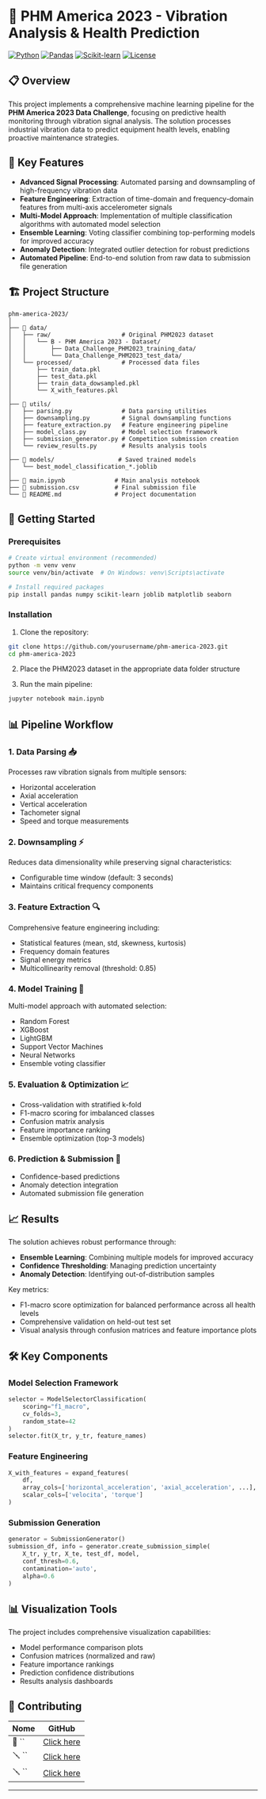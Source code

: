 # 🔧 PHM America 2023 - Vibration Analysis & Health Prediction

[![Python](https://img.shields.io/badge/Python-3.11+-blue.svg)](https://www.python.org/downloads/)
[![Pandas](https://img.shields.io/badge/Pandas-Latest-green.svg)](https://pandas.pydata.org/)
[![Scikit-learn](https://img.shields.io/badge/Scikit--learn-Latest-orange.svg)](https://scikit-learn.org/)
[![License](https://img.shields.io/badge/License-MIT-yellow.svg)](LICENSE)

## 📋 Overview

This project implements a comprehensive machine learning pipeline for the **PHM America 2023 Data Challenge**, focusing on predictive health monitoring through vibration signal analysis. The solution processes industrial vibration data to predict equipment health levels, enabling proactive maintenance strategies.

## 🎯 Key Features

- **Advanced Signal Processing**: Automated parsing and downsampling of high-frequency vibration data
- **Feature Engineering**: Extraction of time-domain and frequency-domain features from multi-axis accelerometer signals
- **Multi-Model Approach**: Implementation of multiple classification algorithms with automated model selection
- **Ensemble Learning**: Voting classifier combining top-performing models for improved accuracy
- **Anomaly Detection**: Integrated outlier detection for robust predictions
- **Automated Pipeline**: End-to-end solution from raw data to submission file generation

## 🏗️ Project Structure

```
phm-america-2023/
│
├── 📁 data/
│   ├── raw/                    # Original PHM2023 dataset
│   │   └── B - PHM America 2023 - Dataset/
│   │       ├── Data_Challenge_PHM2023_training_data/
│   │       └── Data_Challenge_PHM2023_test_data/
│   └── processed/              # Processed data files
│       ├── train_data.pkl
│       ├── test_data.pkl
│       ├── train_data_dowsampled.pkl
│       └── X_with_features.pkl
│
├── 📁 utils/
│   ├── parsing.py              # Data parsing utilities
│   ├── downsampling.py         # Signal downsampling functions
│   ├── feature_extraction.py   # Feature engineering pipeline
│   ├── model_class.py          # Model selection framework
│   ├── submission_generator.py # Competition submission creation
│   └── review_results.py       # Results analysis tools
│
├── 📁 models/                  # Saved trained models
│   └── best_model_classification_*.joblib
│
├── 📓 main.ipynb              # Main analysis notebook
├── 📄 submission.csv          # Final submission file
└── 📄 README.md               # Project documentation
```

## 🚀 Getting Started

### Prerequisites

```bash
# Create virtual environment (recommended)
python -m venv venv
source venv/bin/activate  # On Windows: venv\Scripts\activate

# Install required packages
pip install pandas numpy scikit-learn joblib matplotlib seaborn
```

### Installation

1. Clone the repository:
```bash
git clone https://github.com/yourusername/phm-america-2023.git
cd phm-america-2023
```

2. Place the PHM2023 dataset in the appropriate data folder structure

3. Run the main pipeline:
```bash
jupyter notebook main.ipynb
```

## 📊 Pipeline Workflow

### 1. **Data Parsing** 📥
Processes raw vibration signals from multiple sensors:
- Horizontal acceleration
- Axial acceleration  
- Vertical acceleration
- Tachometer signal
- Speed and torque measurements

### 2. **Downsampling** ⚡
Reduces data dimensionality while preserving signal characteristics:
- Configurable time window (default: 3 seconds)
- Maintains critical frequency components

### 3. **Feature Extraction** 🔍
Comprehensive feature engineering including:
- Statistical features (mean, std, skewness, kurtosis)
- Frequency domain features
- Signal energy metrics
- Multicollinearity removal (threshold: 0.85)

### 4. **Model Training** 🤖
Multi-model approach with automated selection:
- Random Forest
- XGBoost
- LightGBM
- Support Vector Machines
- Neural Networks
- Ensemble voting classifier

### 5. **Evaluation & Optimization** 📈
- Cross-validation with stratified k-fold
- F1-macro scoring for imbalanced classes
- Confusion matrix analysis
- Feature importance ranking
- Ensemble optimization (top-3 models)

### 6. **Prediction & Submission** 🎯
- Confidence-based predictions
- Anomaly detection integration
- Automated submission file generation

## 📈 Results

The solution achieves robust performance through:
- **Ensemble Learning**: Combining multiple models for improved accuracy
- **Confidence Thresholding**: Managing prediction uncertainty
- **Anomaly Detection**: Identifying out-of-distribution samples

Key metrics:
- F1-macro score optimization for balanced performance across all health levels
- Comprehensive validation on held-out test set
- Visual analysis through confusion matrices and feature importance plots

## 🛠️ Key Components

### Model Selection Framework
```python
selector = ModelSelectorClassification(
    scoring="f1_macro",
    cv_folds=3,
    random_state=42
)
selector.fit(X_tr, y_tr, feature_names)
```

### Feature Engineering
```python
X_with_features = expand_features(
    df, 
    array_cols=['horizontal_acceleration', 'axial_acceleration', ...],
    scalar_cols=['velocita', 'torque']
)
```

### Submission Generation
```python
generator = SubmissionGenerator()
submission_df, info = generator.create_submission_simple(
    X_tr, y_tr, X_te, test_df, model,
    conf_thresh=0.6,
    contamination='auto',
    alpha=0.6
)
```

## 📊 Visualization Tools

The project includes comprehensive visualization capabilities:
- Model performance comparison plots
- Confusion matrices (normalized and raw)
- Feature importance rankings
- Prediction confidence distributions
- Results analysis dashboards



## 🤝 Contributing


|Nome | GitHub |
|-----------|--------|
| 🔨 `` | [Click here](https://github.com/) |
| 🪛 `` | [Click here](https://github.com/) |
| 🪛 `` | [Click here](https://github.com/) |

---
